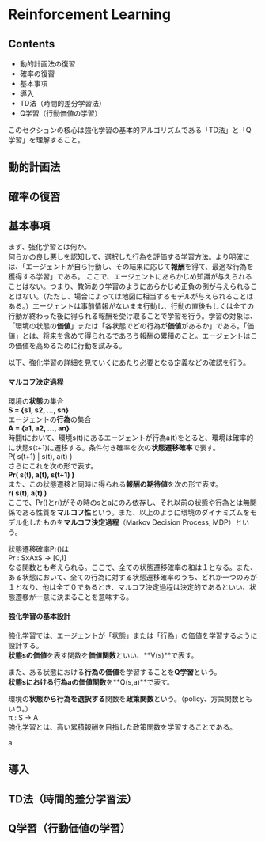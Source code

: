 # Reinforcement Learning  


## Contents
- 動的計画法の復習
- 確率の復習
- 基本事項
- 導入
- TD法（時間的差分学習法）
- Q学習（行動価値の学習）  
  
このセクションの核心は強化学習の基本的アルゴリズムである「TD法」と「Q学習」を理解すること。


## 動的計画法




## 確率の復習




## 基本事項

まず、強化学習とは何か。  
何らかの良し悪しを認知して、選択した行為を評価する学習方法。より明確には、「エージェントが自ら行動し、その結果に応じて**報酬**を得て、最適な行為を獲得する学習」である。
ここで、エージェントにあらかじめ知識が与えられることはない。つまり、教師あり学習のようにあらかじめ正負の例が与えられることはない。（ただし、場合によっては地図に相当するモデルが与えられることはある。）エージェントは事前情報がないまま行動し、行動の直後もしくは全ての行動が終わった後に得られる報酬を受け取ることで学習を行う。学習の対象は、「環境の状態の**価値**」または「各状態でどの行為が**価値**があるか」である。「価値」とは、将来を含めて得られるであろう報酬の累積のこと。エージェントはこの価値を高めるために行動を試みる。  
  
以下、強化学習の詳細を見ていくにあたり必要となる定義などの確認を行う。

#### マルコフ決定過程  

環境の**状態**の集合  
**S = {s1, s2, ..., sn}**  
エージェントの**行為**の集合  
**A = {a1, a2, ..., an}**  
時間tにおいて、環境s(t)にあるエージェントが行為a(t)をとると、環境は確率的に状態s(t+1)に遷移する。条件付き確率を次の**状態遷移確率**で表す。  
P( s(t+1) | s(t), a(t) )  
さらにこれを次の形で表す。  
**Pr( s(t), a(t), s(t+1) )**  
また、この状態遷移と同時に得られる**報酬の期待値**を次の形で表す。  
**r( s(t), a(t) )**  
ここで、Pr()とr()がその時のsとaにのみ依存し、それ以前の状態や行為とは無関係である性質を**マルコフ性**という。また、以上のように環境のダイナミズムをモデル化したものを**マルコフ決定過程**（Markov Decision Process, MDP）という。  

状態遷移確率Pr()は  
Pr : SxAxS -> [0,1]  
なる関数とも考えられる。ここで、全ての状態遷移確率の和は１となる。また、ある状態において、全ての行為に対する状態遷移確率のうち、どれか一つのみが１となり、他は全て０であるとき、マルコフ決定過程は決定的であるといい、状態遷移が一意に決まることを意味する。  

#### 強化学習の基本設計

強化学習では、エージェントが「状態」または「行為」の価値を学習するように設計する。  
**状態sの価値**を表す関数を**価値関数**といい、**V(s)**で表す。  

また、ある状態における**行為の価値**を学習することを**Q学習**という。  
**状態sにおける行為aの価値関数**を**Q(s,a)**で表す。  
  
環境の**状態から行為を選択する**関数を**政策関数**という。（policy、方策関数ともいう。）  
π : S -> A  
強化学習とは、高い累積報酬を目指した政策関数を学習することである。  
  
a

## 導入




## TD法（時間的差分学習法）




## Q学習（行動価値の学習）



